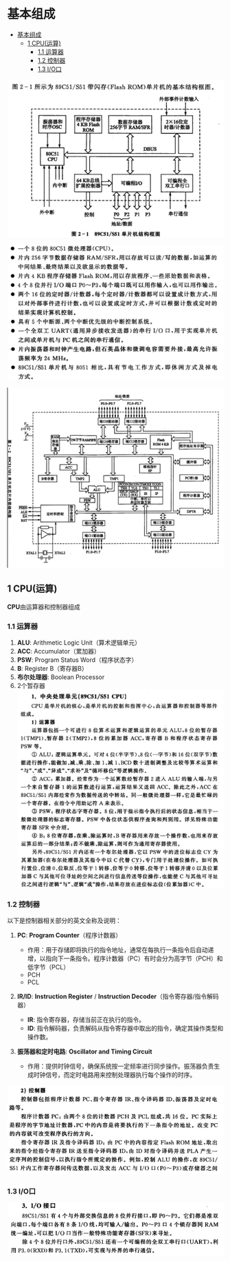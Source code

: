 <!--
 * @Author: Ashington ashington258@proton.me
 * @Date: 2024-09-11 14:20:45
 * @LastEditors: Ashington ashington258@proton.me
 * @LastEditTime: 2024-09-14 10:02:18
 * @FilePath: \MCU_principle_and_interface_technology\2-89C51的硬件结构哟和原理\1-基本组成.md
 * @Description: 请填写简介
 * 联系方式:921488837@qq.com
 * Copyright (c) 2024 by ${git_name_email}, All Rights Reserved. 
-->
# 基本组成
- [基本组成](#基本组成)
  - [1 CPU(运算)](#1-cpu运算)
    - [1.1 运算器](#11-运算器)
    - [1.2 控制器](#12-控制器)
    - [1.3 I/O口](#13-io口)

![alt text](image.png)

![alt text](image-1.png)

![alt text](image-2.png)

## 1 CPU(运算)
**CPU**由运算器和控制器组成
### 1.1 运算器


1. **ALU**: Arithmetic Logic Unit（算术逻辑单元）
2. **ACC**: Accumulator（累加器）
3. **PSW**: Program Status Word（程序状态字）
4. **B**: Register B（寄存器B）
5. **布尔处理器**: Boolean Processor
6. 2个暂存器
![alt text](image-3.png)


###  1.2 控制器

以下是控制器相关部分的英文全称及说明：

1. **PC**: **Program Counter**（程序计数器）
   - 作用：用于存储即将执行的指令地址，通常在每执行一条指令后自动递增，以指向下一条指令。程序计数器（PC）有时会分为高字节（PCH）和低字节（PCL）
   - PCH
   - PCL

2. **IR/ID**: **Instruction Register** / **Instruction Decoder**（指令寄存器/指令解码器）
   - **IR**: 指令寄存器，存储当前正在执行的指令。
   - **ID**: 指令解码器，负责解码从指令寄存器中取出的指令，确定其操作类型和操作数。

3. **振荡器和定时电路**: **Oscillator and Timing Circuit**
   - 作用：提供时钟信号，确保系统按一定频率进行同步操作。振荡器负责生成时钟信号，而定时电路用来控制处理器执行每个操作的时序。

![alt text](image-4.png)

### 1.3 I/O口

![alt text](image-5.png)
